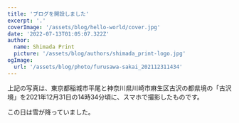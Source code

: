 ```yaml
---
title: 'ブログを開設しました'
excerpt: '.'
coverImage: '/assets/blog/hello-world/cover.jpg'
date: '2022-07-13T01:05:07.322Z'
author:
  name: Shimada Print
  picture: '/assets/blog/authors/shimada_print-logo.jpg'
ogImage:
  url: '/assets/blog/photo/furusawa-sakai_202112311434'
---
```


上記の写真は、東京都稲城市平尾と神奈川県川崎市麻生区古沢の都県境の「古沢境」を2021年12月31日の14時34分頃に、スマホで撮影したものです。

この日は雪が降っていました。

